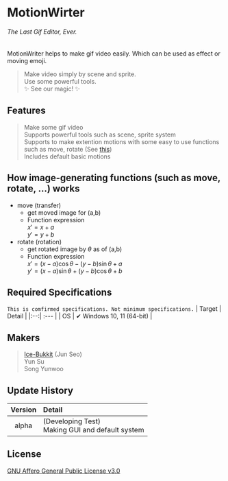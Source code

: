 MotionWirter
=============
_The Last Gif Editor, Ever._
<br><br><br>
MotionWriter helps to make gif video easily.
Which can be used as effect or moving emoji.

> Make video simply by scene and sprite.<br>
> Use some powerful tools.<br>
> ✨ See our magic! ✨<br>

## Features
> Make some gif video<br>
> Supports powerful tools such as scene, sprite system<br>
> Supports to make extention motions with some easy to use functions such as move, rotate (See [this](#how-image-generating-functions-such-as-move-rotate--works))<br>
> Includes default basic motions<br>

## How image-generating functions (such as move, rotate, ...) works
 * move (transfer)<br>
   * get moved image for (a,b)
   * Function expression<br>
     $x\prime=x+a$<br>
     $y\prime=y+b$
 * rotate (rotation)<br>
   * get rotated image by $\theta$ as of (a,b)
   * Function expression<br>
     $x\prime=(x-a)\cos\theta-(y-b)\sin\theta+a$<br>
     $y\prime=(x-a)\sin\theta+(y-b)\cos\theta+b$

## Required Specifications
`This is comfirmed specifications. Not minimum specifications.`
| Target | Detail |
|:--:| :--- |
| OS | ✔  Windows 10, 11 (64-bit) |
## Makers
>[Ice-Bukkit](https://github.com/Ice-Bukkit, "Goto github page of Ice-Bukkit") (Jun Seo)<br>
>Yun Su <br>
>Song Yunwoo <br>
## Update History
| Version | Detail |
| :-----: | :----- |
|  alpha  | (Developing Test) </br> Making GUI and default system |
## License
[GNU Affero General Public License v3.0](https://github.com/Ice-Bukkit/MotionWriter/blob/master/License "Watch our license script.")